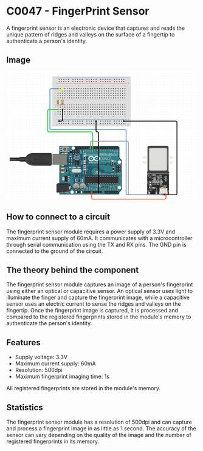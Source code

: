# C0047 - FingerPrint Sensor

A fingerprint sensor is an electronic device that captures and reads the unique pattern of ridges and valleys on the surface of a fingertip to authenticate a person's identity.

## Image

![Component](IMG/finalPic.png)

## How to connect to a circuit

The fingerprint sensor module requires a power supply of 3.3V and maximum current supply of 60mA. It communicates with a microcontroller through serial communication using the TX and RX pins. The GND pin is connected to the ground of the circuit.

## The theory behind the component

The fingerprint sensor module captures an image of a person's fingerprint using either an optical or capacitive sensor. An optical sensor uses light to illuminate the finger and capture the fingerprint image, while a capacitive sensor uses an electric current to sense the ridges and valleys on the fingertip. Once the fingerprint image is captured, it is processed and compared to the registered fingerprints stored in the module's memory to authenticate the person's identity.

## Features

- Supply voltage: 3.3V
- Maximum current supply: 60mA
- Resolution: 500dpi
- Maximum fingerprint imaging time: 1s

All registered fingerprints are stored in the module's memory.

## Statistics

The fingerprint sensor module has a resolution of 500dpi and can capture and process a fingerprint image in as little as 1 second. The accuracy of the sensor can vary depending on the quality of the image and the number of registered fingerprints in its memory.
